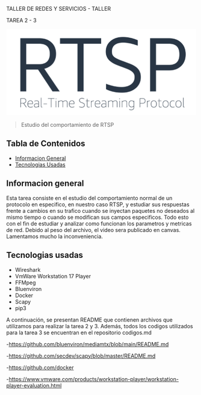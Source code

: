 TALLER DE REDES Y SERVICIOS - TALLER

TAREA 2 - 3

![RTSP Screenshot](./img/Monday11_81.png)

> Estudio del comportamiento de RTSP


## Tabla de Contenidos
* [Informacion General](#informacion-general)
* [Tecnologias Usadas](#tecnologias-usadas)




## Informacion general

Esta tarea consiste en el estudio del comportamiento normal de un protocolo en especifico, en nuestro caso RTSP, y estudiar sus respuestas frente a cambios en su trafico cuando se inyectan paquetes no deseados
al mismo tiempo o cuando se modifican sus campos especificos. Todo esto con el fin de estudiar  y analizar como funcionan los parametros y metricas de red. Debido al peso del archivo, el video sera publicado en canvas. Lamentamos mucho la inconveniencia.
<!-- You don't have to answer all the questions - just the ones relevant to your project. -->


## Tecnologias usadas
- Wireshark
- VmWare Workstation 17 Player
- FFMpeg
- Bluenviron
- Docker
- Scapy
- pip3

A continuación, se presentan README que contienen archivos que utilizamos para realizar la tarea 2 y 3. Además, todos los codigos utilizados para la tarea 3 se encuentran en el repositorio codigos.md

-https://github.com/bluenviron/mediamtx/blob/main/README.md

-https://github.com/secdev/scapy/blob/master/README.md

-https://github.com/docker

-https://www.vmware.com/products/workstation-player/workstation-player-evaluation.html










<!-- Optional -->
<!-- ## License -->
<!-- This project is open source and available under the [... License](). -->

<!-- You don't have to include all sections - just the one's relevant to your project -->



<!---
blobos1/blobos1 is a ✨ special ✨ repository because its `README.md` (this file) appears on your GitHub profile.
You can click the Preview link to take a look at your changes.
--->
